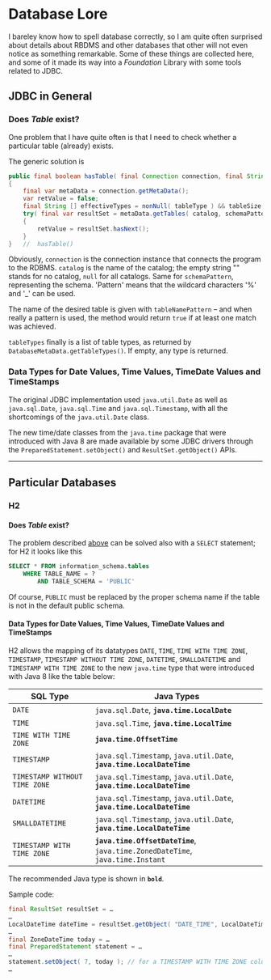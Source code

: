 # Database Lore


I bareley know how to spell database correctly, so I am quite often surprised about details about RBDMS and other databases that other will not even notice as something remarkable. Some of these things are collected here, and some of it made its way into a *Foundation* Library with some tools related to JDBC.

## JDBC in General

### Does *Table* exist?

One problem that I have quite often is that I need to check whether a particular table (already) exists.

The generic solution is

```java
public final boolean hasTable( final Connection connection, final String catalog, final String schemaPattern, final String tableNamePattern, final String... tableTypes ) throws SQLException
{
    final var metaData = connection.getMetaData();
    var retValue = false;
    final String [] effectiveTypes = nonNull( tableType ) && tableSize.length == 0 ? null : tableTypes;
    try( final var resultSet = metaData.getTables( catalog, schemaPattern, tableNamePattern, effectiveTypes ) )
    {
        retValue = resultSet.hasNext();
    }
}   //  hasTable()
```
Obviously, `connection` is the connection instance that connects the program to the RDBMS. `catalog` is the name of the catalog; the empty string "" stands for no catalog, `null` for all catalogs. Same for `schemaPattern`, representing the schema. 'Pattern' means that the wildcard characters '%' and '\_' can be used. 

The name of the desired table is given with `tableNamePattern` – and when really a pattern is used, the method would return `true` if at least one match was achieved.

`tableTypes` finally is a list of table types, as returned by `DatabaseMetaData.getTableTypes()`. If empty, any type is returned.

### Data Types for Date Values, Time Values, TimeDate Values and TimeStamps

The original JDBC implementation used `java.util.Date` as well as `java.sql.Date`, `java.sql.Time` and `java.sql.Timestamp`, with all the shortcomings of the `java.util.Date` class.

The new time/date classes from the `java.time` package that were introduced with Java 8 are made available by some JDBC drivers through the `PreparedStatement.setObject()` and `ResultSet.getObject()` APIs.

* * *

## Particular Databases

### H2

#### Does *Table* exist?

The problem described [above](#does-table-exist) can be solved also with a `SELECT` statement; for H2 it looks like this

```sql
SELECT * FROM information_schema.tables
    WHERE TABLE_NAME = ?
        AND TABLE_SCHEMA = 'PUBLIC'
```
Of course, `PUBLIC` must be replaced by the proper schema name if the table is not in the default public schema.

#### Data Types for Date Values, Time Values, TimeDate Values and TimeStamps

H2 allows the mapping of its datatypes `DATE`, `TIME`, `TIME WITH TIME ZONE`, `TIMESTAMP`, `TIMESTAMP WITHOUT TIME ZONE`, `DATETIME`, `SMALLDATETIME` and `TIMESTAMP WITH TIME ZONE` to the new `java.time` type that were introduced with Java 8 like the table below: 

|SQL Type|Java Types|
|--------|----------|
|`DATE`|`java.sql.Date`, **`java.time.LocalDate`**|
|`TIME`|`java.sql.Time`, **`java.time.LocalTime`**|
|`TIME WITH TIME ZONE`|**`java.time.OffsetTime`**|
|`TIMESTAMP`|`java.sql.Timestamp`, `java.util.Date`, **`java.time.LocalDateTime`**|
|`TIMESTAMP WITHOUT TIME ZONE`|`java.sql.Timestamp`, `java.util.Date`, **`java.time.LocalDateTime`**|
|`DATETIME`|`java.sql.Timestamp`, `java.util.Date`, **`java.time.LocalDateTime`**|
|`SMALLDATETIME`|`java.sql.Timestamp`, `java.util.Date`, **`java.time.LocalDateTime`**|
|`TIMESTAMP WITH TIME ZONE`|**`java.time.OffsetDateTime`**, `java.time.ZonedDateTime`, `java.time.Instant`|

The recommended Java type is shown in **`bold`**.

Sample code:
```java
final ResultSet resultSet = …
…
LocalDateTime dateTime = resultSet.getObject( "DATE_TIME", LocalDateTime.class ); // for a TIMESTAMP column
…
final ZoneDateTime today = …
final PreparedStatement statement = …
…
statement.setObject( 7, today ); // for a TIMESTAMP WITH TIME ZONE column
…
```
